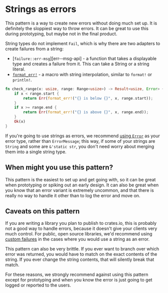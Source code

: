 # Strings as errors

This pattern is a way to create new errors without doing much set up. It is
definitely the sloppiest way to throw errors. It can be great to use this
during prototyping, but maybe not in the final product.

String types do not implement `Fail`, which is why there are two adapters to
create failures from a string:

- [`failure::err-msg`][err--msg-api] - a function that takes a displayable
  type and creates a failure from it. This can take a String or a string
  literal.
- [`format_err!`][format-err-api] - a macro with string interpolation, similar
  to `format!` or `println!`.

```rust
fn check_range(x: usize, range: Range<usize>) -> Result<usize, Error> {
    if x < range.start {
        return Err(format_err!("{} is below {}", x, range.start));
    }
    if x >= range.end {
        return Err(format_err!("{} is above {}", x, range.end));
    }
    Ok(x)
}
```

If you're going to use strings as errors, we recommend [using
`Error`][use-error] as your error type, rather than `ErrorMessage`; this way,
if some of your strings are `String` and some are `&'static str`, you don't
need worry about merging them into a single string type.

## When might you use this pattern?

This pattern is the easiest to set up and get going with, so it can be great
when prototyping or spiking out an early design. It can also be great when you
know that an error variant is extremely uncommon, and that there is really no
way to handle it other than to log the error and move on.

## Caveats on this pattern

If you are writing a library you plan to publish to crates.io, this is probably
not a good way to handle errors, because it doesn't give your clients very much
control. For public, open source libraries, we'd recommend using [custom
failures][custom-fail] in the cases where you would use a string as an error.

This pattern can also be very brittle. If you ever want to branch over which
error was returned, you would have to match on the exact contents of the
string. If you ever change the string contents, that will silently break that
match.

For these reasons, we strongly recommend against using this pattern except for
prototyping and when you know the error is just going to get logged or reported
to the users.

[custom-fail]: ./custom-fail.html
[use-error]: ./use-error.html
[err-msg-api]: https://boats.gitlab.io/failure/doc/failure/fn.err_msg.html
[format-err-api]: https://boats.gitlab.io/failure/doc/failure/macro.format_err.html
